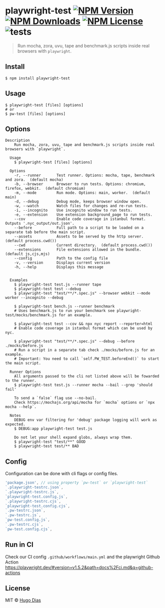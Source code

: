 # playwright-test [![NPM Version](https://img.shields.io/npm/v/playwright-test.svg)](https://www.npmjs.com/package/playwright-test) [![NPM Downloads](https://img.shields.io/npm/dt/playwright-test.svg)](https://www.npmjs.com/package/playwright-test) [![NPM License](https://img.shields.io/npm/l/playwright-test.svg)](https://www.npmjs.com/package/playwright-test) ![tests](https://github.com/hugomrdias/playwright-test/workflows/tests/badge.svg)

> Run mocha, zora, uvu, tape and benchmark.js scripts inside real browsers with `playwright`.


## Install

```shell
$ npm install playwright-test
```

## Usage
```shell
$ playwright-test [files] [options]
# or 
$ pw-test [files] [options]

```
## Options

```shell
Description
    Run mocha, zora, uvu, tape and benchmark.js scripts inside real browsers with `playwright`.

  Usage
    $ playwright-test [files] [options]

  Options
    -r, --runner       Test runner. Options: mocha, tape, benchmark and zora.  (default mocha)
    -b, --browser      Browser to run tests. Options: chromium, firefox, webkit.  (default chromium)
    -m, --mode         Run mode. Options: main, worker.  (default main)
    -d, --debug        Debug mode, keeps browser window open.
    -w, --watch        Watch files for changes and re-run tests.
    -i, --incognito    Use incognito window to run tests.
    -e, --extension    Use extension background_page to run tests.
    --cov              Enable code coverage in istanbul format. Outputs '.nyc_output/out.json'.
    --before           Full path to a script to be loaded on a separate tab before the main script.
    --assets           Assets to be served by the http server.  (default process.cwd())
    --cwd              Current directory.  (default process.cwd())
    --extensions       File extensions allowed in the bundle.  (default js,cjs,mjs)
    --config           Path to the config file
    -v, --version      Displays current version
    -h, --help         Displays this message


  Examples
    $ playwright-test test.js --runner tape
    $ playwright-test test --debug
    $ playwright-test "test/**/*.spec.js" --browser webkit --mode worker --incognito --debug

    $ playwright-test bench.js --runner benchmark
    # Uses benchmark.js to run your benchmark see playwright-test/mocks/benchmark.js for an example.

    $ playwright-test test --cov && npx nyc report --reporter=html
    # Enable code coverage in istanbul format which can be used by nyc.

    $ playwright-test "test/**/*.spec.js" --debug --before ./mocks/before.js
    # Run a script in a separate tab check ./mocks/before.js for an example.
    # Important: You need to call `self.PW_TEST.beforeEnd()` to start the main script.

  Runner Options
    All arguments passed to the cli not listed above will be fowarded to the runner.
    $ playwright-test test.js --runner mocha --bail --grep 'should fail'

    To send a `false` flag use --no-bail.
    Check https://mochajs.org/api/mocha for `mocha` options or `npx mocha --help`.

  Notes
    DEBUG env var filtering for 'debug' package logging will work as expected.
    $ DEBUG:app playwright-test test.js

    Do not let your shell expand globs, always wrap them.
    $ playwright-test "test/**" GOOD
    $ playwright-test test/** BAD
```
## Config
Configuration can be done with cli flags or config files.
```js
'package.json', // using property `pw-test` or `playwright-test`
`.playwright-testrc.json`,
`.playwright-testrc.js`,
`playwright-test.config.js`,
`.playwright-testrc.cjs`,
`playwright-test.config.cjs`,
`.pw-testrc.json`,
`.pw-testrc.js`,
`pw-test.config.js`,
`.pw-testrc.cjs`,
`pw-test.config.cjs`,
```

## Run in CI 
Check our CI config `.github/workflows/main.yml` and the playwright Github Action https://playwright.dev/#version=v1.5.2&path=docs%2Fci.md&q=github-actions


## License

MIT © [Hugo Dias](http://hugodias.me)
